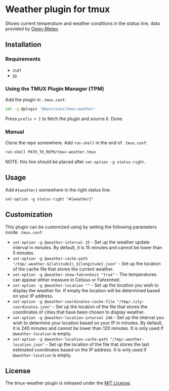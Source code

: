 # Weather plugin for tmux

Shows current temperature and weather conditions in the status line, data provided by [Open-Meteo](https://open-meteo.com/).

## Installation

### Requirements

- curl
- jq

### Using the TMUX Plugin Manager (TPM)

Add the plugin in `.tmux.conf`:

```bash
set -g @plugin 'dboursinos/tmux-weather'
```

Press `prefix + I` to fetch the plugin and source it. Done.

### Manual

Clone the repo somewhere. Add `run-shell` in the end of `.tmux.conf`:

```bash
run-shell PATH_TO_REPO/tmux-weather.tmux
```

NOTE: this line should be placed after `set-option -g status-right`.

## Usage

Add `#{weather}` somewhere in the right status line:

`set-option -g status-right "#{weather}"`

## Customization

This plugin can be customized using by setting the following parameters inside `.tmux.conf`:

- `set-option -g @weather-interval 15` - Set up the weather update interval in minutes. By default, it is 15 minutes and cannot be lower than 5 minutes.
- `set-option -g @weather-cache-path "/tmp/.weather-${latitude}\_${longitude}.json"` - Set up the location of the cache file that stores the current weather.
- `set-option -g @weather-show-fahrenheit "true"` - The temperatures can appear either measure in Celsius or Fahrenheit.
- `set-option -g @weather-location ""` - Set up the location you wish to display the weather for. If empty the location will be determined based on your IP address.
- `set-option -g @weather-coordinates-cache-file "/tmp/.city-coordinates.json"` - Set up the location of the file that stores the coordinates of cities that have been chosen to display weather.
- `set-option -g @weather-location-interval 240` - Set up the interval you wish to determine your location based on your IP in minutes. By default, it is 240 minutes and cannot be lower than 120 minutes. It is only used if `@weather-location` is empty.
- `set-option -g @weather-location-cache-path "/tmp/.weather-location.json"` - Set up the location of the file that stores the last estimated coordinates based on the IP address. It is only used if `@weather-location` is empty.

## License

The tmux-weather plugin is released under the [MIT License](https://opensource.org/licenses/MIT).
